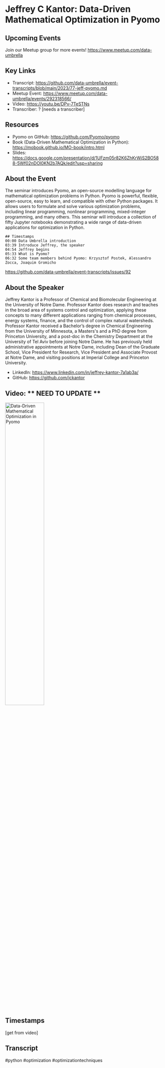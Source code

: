 # Jeffrey C Kantor: Data-Driven Mathematical Optimization in Pyomo

## Upcoming Events
Join our Meetup group for more events!
https://www.meetup.com/data-umbrella

## Key Links
- Transcript: https://github.com/data-umbrella/event-transcripts/blob/main/2023/77-jeff-pyomo.md 
- Meetup Event: https://www.meetup.com/data-umbrella/events/292318566/
- Video: https://youtu.be/DPv-7TeSTNs
- Transcriber:  ? [needs a transcriber]

## Resources
- Pyomo on GitHub: https://github.com/Pyomo/pyomo
- Book (Data-Driven Mathematical Optimization in Python): https://mobook.github.io/MO-book/intro.html
- Slides: https://docs.google.com/presentation/d/1UFzm05r82K6ZhKrWjS2BO588-5Wf02nDOl0KN2b7AQk/edit?usp=sharing

## About the Event
The seminar introduces Pyomo, an open-source modelling language for mathematical optimization problems in Python. Pyomo is powerful, flexible, open-source, easy to learn, and compatible with other Python packages. It allows users to formulate and solve various optimization problems, including linear programming, nonlinear programming, mixed-integer programming, and many others. This seminar will introduce a collection of fifty Jupyter notebooks demonstrating a wide range of data-driven applications for optimization in Python.

```
## Timestamps
00:00 Data Umbrella introduction
03:39 Introduce Jeffrey, the speaker
04:54 Jeffrey begins
05:33 What is Pyomo?
06:32 Some team members behind Pyomo: Krzysztof Postek, Alessandro Zocca, Joaquim Gromicho

```
https://github.com/data-umbrella/event-transcripts/issues/92


## About the Speaker
Jeffrey Kantor is a Professor of Chemical and Biomolecular Engineering at the University of Notre Dame. Professor Kantor does research and teaches in the broad area of systems control and optimization, applying these concepts to many different applications ranging from chemical processes, energy systems, finance, and the control of complex natural watersheds. Professor Kantor received a Bachelor’s degree in Chemical Engineering from the University of Minnesota, a Masters's and a PhD degree from Princeton University, and a post-doc in the Chemistry Department at the University of Tel Aviv before joining Notre Dame. He has previously held administrative appointments at Notre Dame, including Dean of the Graduate School, Vice President for Research, Vice President and Associate Provost at Notre Dame, and visiting positions at Imperial College and Princeton University.

- LinkedIn: https://www.linkedin.com/in/jeffrey-kantor-7a1ab3a/
- GitHub: https://github.com/jckantor

## Video:  ** NEED TO UPDATE **
<a href="http://www.youtube.com/watch?feature=player_embedded&v=DPv-7TeSTNs" target="_blank"><img src="http://img.youtube.com/vi/DPv-7TeSTNs/0.jpg"
alt="Data-Driven Mathematical Optimization in Pyomo" width="50%" /></a>

## Timestamps
[get from video]

## Transcript


#python #optimization #optimizationtechniques

